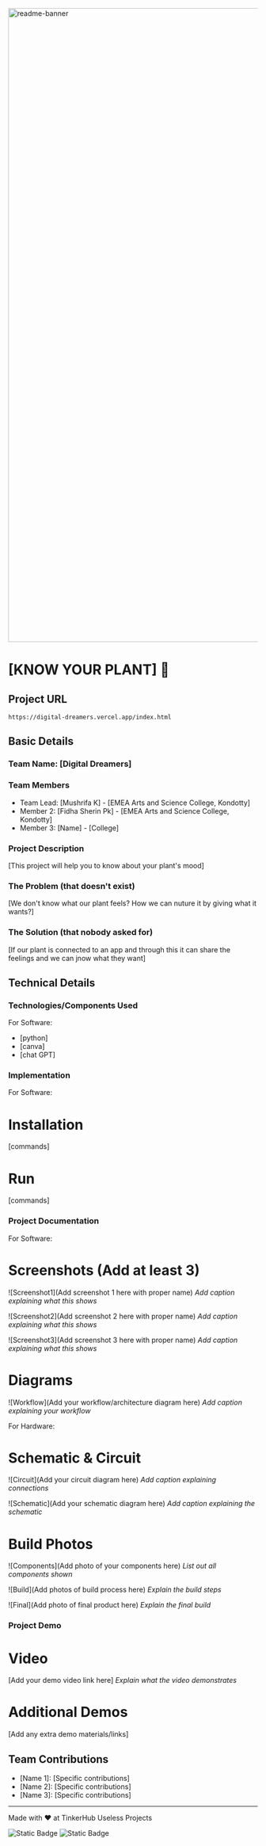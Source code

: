 <img width="1280" alt="readme-banner" src="https://github.com/user-attachments/assets/35332e92-44cb-425b-9dff-27bcf1023c6c">

# [KNOW YOUR PLANT] 🎯

## Project URL
    https://digital-dreamers.vercel.app/index.html

## Basic Details
### Team Name: [Digital Dreamers]


### Team Members
- Team Lead: [Mushrifa K] - [EMEA Arts and Science College, Kondotty]
- Member 2: [Fidha Sherin Pk] - [EMEA Arts and Science College, Kondotty]
- Member 3: [Name] - [College]

### Project Description
[This project will help you to know about your plant's mood]

### The Problem (that doesn't exist)
[We don't know what our plant feels? How we can nuture it by giving what it wants?]

### The Solution (that nobody asked for)
[If our plant is connected to an app and through this it can share the feelings and we can jnow what they want]

## Technical Details
### Technologies/Components Used
For Software:
- [python]
- [canva]
- [chat GPT]



### Implementation
For Software:
# Installation
[commands]

# Run
[commands]

### Project Documentation
For Software:

# Screenshots (Add at least 3)
![Screenshot1](Add screenshot 1 here with proper name)
*Add caption explaining what this shows*

![Screenshot2](Add screenshot 2 here with proper name)
*Add caption explaining what this shows*

![Screenshot3](Add screenshot 3 here with proper name)
*Add caption explaining what this shows*

# Diagrams
![Workflow](Add your workflow/architecture diagram here)
*Add caption explaining your workflow*

For Hardware:

# Schematic & Circuit
![Circuit](Add your circuit diagram here)
*Add caption explaining connections*

![Schematic](Add your schematic diagram here)
*Add caption explaining the schematic*

# Build Photos
![Components](Add photo of your components here)
*List out all components shown*

![Build](Add photos of build process here)
*Explain the build steps*

![Final](Add photo of final product here)
*Explain the final build*

### Project Demo
# Video
[Add your demo video link here]
*Explain what the video demonstrates*

# Additional Demos
[Add any extra demo materials/links]

## Team Contributions
- [Name 1]: [Specific contributions]
- [Name 2]: [Specific contributions]
- [Name 3]: [Specific contributions]

---
Made with ❤️ at TinkerHub Useless Projects 

![Static Badge](https://img.shields.io/badge/TinkerHub-24?color=%23000000&link=https%3A%2F%2Fwww.tinkerhub.org%2F)
![Static Badge](https://img.shields.io/badge/UselessProject--24-24?link=https%3A%2F%2Fwww.tinkerhub.org%2Fevents%2FQ2Q1TQKX6Q%2FUseless%2520Projects)



